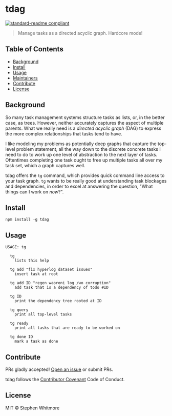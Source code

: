 # tdag

[![standard-readme compliant](https://img.shields.io/badge/standard--readme-OK-green.svg?style=flat-square)](https://github.com/RichardLitt/standard-readme)

> Manage tasks as a directed acyclic graph. Hardcore mode!

## Table of Contents

- [Background](#background)
- [Install](#install)
- [Usage](#usage)
- [Maintainers](#maintainers)
- [Contribute](#contribute)
- [License](#license)

## Background

So many task management systems structure tasks as lists, or, in the better
case, as trees. However, neither accurately captures the aspect of multiple
parents. What we really need is a *directed acyclic graph* (DAG) to express the
more complex relationships that tasks tend to have.

I like modeling my problems as potentially deep graphs that capture the
top-level problem statement, all the way down to the discrete concrete tasks I
need to do to work up one level of abstraction to the next layer of tasks.
Oftentimes completing one task ought to free up multiple tasks all over my task
set, which a graph captures well.

tdag offers the `tg` command, which provides quick command line access to your
task graph. `tg` wants to be really good at understanding task blockages and
dependencies, in order to excel at answering the question, "What things can I
work on *now*?".

## Install

```
npm install -g tdag
```

## Usage

```
USAGE: tg

  tg
    lists this help

  tg add "fix hyperlog dataset issues"
    insert task at root

  tg add ID "regen waoroni log /wo corruption"
    add task that is a dependency of todo #ID

  tg ID
    print the dependency tree rooted at ID

  tg query
    print all top-level tasks

  tg ready
    print all tasks that are ready to be worked on

  tg done ID
    mark a task as done

```

## Contribute

PRs gladly accepted! [Open an issue](https://github.com/RichardLitt/standard-readme/issues/new) or submit PRs.

tdag follows the [Contributor Covenant](http://contributor-covenant.org/version/1/3/0/) Code of Conduct.

## License

MIT © Stephen Whitmore
